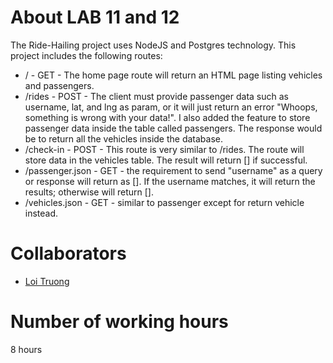 # About LAB 11 and 12
  The Ride-Hailing project uses NodeJS and Postgres technology. This project includes the following routes:
  - /               - GET - The home page route will return an HTML page listing vehicles and passengers.
  - /rides          - POST - The client must provide passenger data such as username, lat, and lng as param, or it will just return an error "Whoops, something is wrong with your data!". I also added the feature to store passenger data inside the table called passengers. The response would be to return all the vehicles inside the database.
  - /check-in       - POST - This route is very similar to /rides. The route will store data in the vehicles table. The result will return [] if successful.
  - /passenger.json - GET - the requirement to send "username" as a query or response will return as []. If the username matches, it will return the results; otherwise will return [].
  - /vehicles.json  - GET - similar to passenger except for return vehicle instead.


# Collaborators
  - [Loi Truong](https://github.com/loitruong)

  
# Number of working hours
  8 hours

